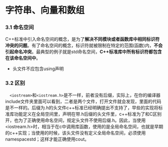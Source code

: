 # 字符串、向量和数组

### 3.1 命名空间

C++标准中引入命名空间的概念，是为了**解决不同模块或者函数库中相同标识符冲突的问题**。有了命名空间的概念，标识符就被限制在特定的范围(函数)内，**不会引起命名冲突**。最典型的例子就是std命名空间，**C++标准库中所有标识符都包含在该命名空间中**。

* 头文件不应包含using声明

### 3.2 区别

　```<iostream>```和```<iostream.h>```是不一样，前者没有后缀，实际上，在你的编译器include文件夹里面可以看到，二者是两个文件，打开文件就会发现，里面的代码是不一样的。后缀为.h的头文件c++标准已经明确提出不支持了，早些的实现将标准库功能定义在全局空间里，声明在带.h后缀的头文件里，c++标准为了和C区别开，也为了正确使用命名空间，规定头文件不使用后缀.h。因此，当使用<iostream.h>时，相当于在c中调用库函数，使用的是全局命名空间，也就是早期的c++实现；当使用<iostream>的时候，该头文件没有定义全局命名空间，必须使用namespacestd；这样才能正确使用cout。
